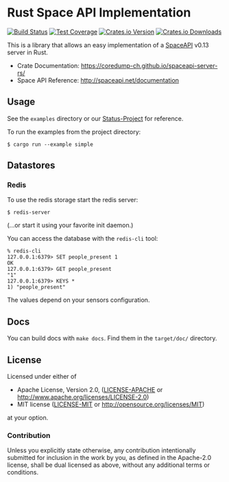 # Rust Space API Implementation

[![Build Status](https://img.shields.io/travis/coredump-ch/spaceapi-server-rs/master.svg)](https://travis-ci.org/coredump-ch/spaceapi-server-rs)
[![Test Coverage](https://img.shields.io/coveralls/coredump-ch/spaceapi-server-rs/master.svg)](https://coveralls.io/github/coredump-ch/spaceapi-server-rs)
[![Crates.io Version](https://img.shields.io/crates/v/spaceapi-server.svg)](https://crates.io/crates/spaceapi-server)
[![Crates.io Downloads](https://img.shields.io/crates/d/spaceapi-server.svg)](https://crates.io/crates/spaceapi-server)

This is a library that allows an easy implementation of a
[SpaceAPI](http://spaceapi.net/) v0.13 server in Rust.

- Crate Documentation: https://coredump-ch.github.io/spaceapi-server-rs/
- Space API Reference: http://spaceapi.net/documentation


## Usage

See the `examples` directory or our
[Status-Project](https://github.com/coredump-ch/status) for reference.

To run the examples from the project directory:

    $ cargo run --example simple


## Datastores

### Redis

To use the redis storage start the redis server:

    $ redis-server

(...or start it using your favorite init daemon.)

You can access the database with the `redis-cli` tool:

    % redis-cli
    127.0.0.1:6379> SET people_present 1
    OK
    127.0.0.1:6379> GET people_present
    "1"
    127.0.0.1:6379> KEYS *
    1) "people_present"

The values depend on your sensors configuration.


## Docs

You can build docs with `make docs`. Find them in the `target/doc/` directory.

## License

Licensed under either of

 * Apache License, Version 2.0, ([LICENSE-APACHE](LICENSE-APACHE) or http://www.apache.org/licenses/LICENSE-2.0)
 * MIT license ([LICENSE-MIT](LICENSE-MIT) or http://opensource.org/licenses/MIT)

at your option.

### Contribution

Unless you explicitly state otherwise, any contribution intentionally
submitted for inclusion in the work by you, as defined in the Apache-2.0
license, shall be dual licensed as above, without any additional terms or
conditions.
